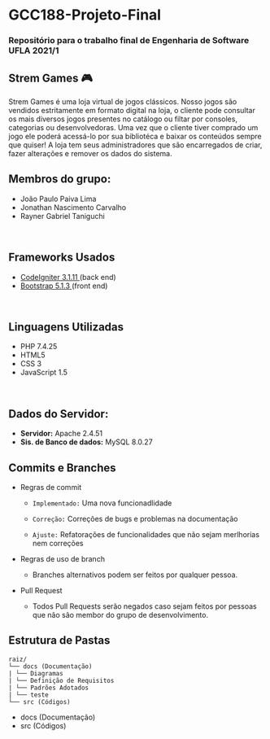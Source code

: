 # GCC188-Projeto-Final
<h3>Repositório para o trabalho final de Engenharia de Software UFLA 2021/1</h3>
  
 <h2>Strem Games 🎮</h2>
  <p>  Strem Games é uma loja virtual de jogos clássicos. Nosso jogos são vendidos estritamente em formato digital
  na loja, o cliente pode consultar os mais diversos jogos presentes no catálogo ou filtar por consoles, categorias ou desenvolvedoras.
  Uma vez que o cliente tiver comprado um jogo ele poderá acessá-lo por sua bibliotéca e baixar os conteúdos sempre que quiser!
  A loja tem seus administradores que são encarregados de criar, fazer alterações e remover os dados do sistema.</p>


<h2>Membros do grupo:</h2>
<ul>
  <li>João Paulo Paiva Lima </li>
  <li>Jonathan Nascimento Carvalho </li>
  <li>Rayner Gabriel Taniguchi </li>
</ul>

<br>

<h2>Frameworks Usados</h2>
<ul>
  <li><a href="https://codeigniter.com/" >CodeIgniter 3.1.11 </a> (back end) </li>
  <li><a href="https://getbootstrap.com/" >Bootstrap 5.1.3 </a> (front end)</li>
</ul>

<br>

<h2>Linguagens Utilizadas</h2>
<ul>
  <li>PHP 7.4.25</li>
  <li>HTML5</li>
  <li>CSS 3</li>
  <li>JavaScript 1.5</li>
</ul>

<br>

<h2>Dados do Servidor:</h2>
<ul>
  <li><b>Servidor:</b> Apache 2.4.51 </li>
  <li><b>Sis. de Banco de dados:</b> MySQL 8.0.27</li>
</ul>

## Commits e Branches
- Regras de commit
  - ``Implementado:`` Uma nova funcionadlidade
 
  - ``Correção:`` Correções de bugs e problemas na documentação
    
  - ``Ajuste:`` Refatorações de funcionalidades que não sejam merlhorias nem correções
    
    
- Regras de uso de branch
  - Branches alternativos podem ser feitos por qualquer pessoa.

- Pull Request
  -  Todos Pull Requests serão negados caso sejam feitos por pessoas que não são membor do grupo de desenvolvimento. 


## Estrutura de Pastas
```
raiz/
└── docs (Documentação)
| └── Diagramas
| └── Definição de Requisitos
| └── Padrões Adotados
| └── teste
└── src (Códigos)
```
- docs (Documentação)
- src (Códigos)
